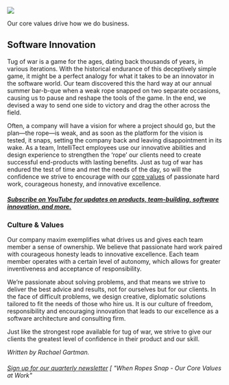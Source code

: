 

![](https://intellitect.comhttps://intellitect.com/wp-content/uploads/2018/07/Twitter-Quotes-300x150.webp)

Our core values drive how we do business.

## Software Innovation

Tug of war is a game for the ages, dating back thousands of years, in various iterations. With the historical endurance of this deceptively simple game, it might be a perfect analogy for what it takes to be an innovator in the software world. Our team discovered this the hard way at our annual summer bar-b-que when a weak rope snapped on two separate occasions, causing us to pause and reshape the tools of the game. In the end, we devised a way to send one side to victory and drag the other across the field.

Often, a company will have a vision for where a project should go, but the plan—the rope—is weak, and as soon as the platform for the vision is tested, it snaps, setting the company back and leaving disappointment in its wake. As a team, IntelliTect employees use our innovative abilities and design experience to strengthen the ‘rope’ our clients need to create successful end-products with lasting benefits. Just as tug of war has endured the test of time and met the needs of the day, so will the confidence we strive to encourage with our [core values](/values/) of passionate hard work, courageous honesty, and innovative excellence.

##### [Subscribe on YouTube for updates on products, team-building, software innovation, and more.](https://www.youtube.com/channel/UCZSEfrUQnLLohBWDKRRSohw)

### Culture & Values

Our company maxim exemplifies what drives us and gives each team member a sense of ownership. We believe that passionate hard work paired with courageous honesty leads to innovative excellence. Each team member operates with a certain level of autonomy, which allows for greater inventiveness and acceptance of responsibility.

We’re passionate about solving problems, and that means we strive to deliver the best advice and results, not for ourselves but for our clients. In the face of difficult problems, we design creative, diplomatic solutions tailored to fit the needs of those who hire us. It is our culture of freedom, responsibility and encouraging innovation that leads to our excellence as a software architecture and consulting firm.

Just like the strongest rope available for tug of war, we strive to give our clients the greatest level of confidence in their product and our skill.

_Written by Rachael Gartman._

###### [Sign up for our quarterly newsletter](https://bit.ly/2Nhro9T) [ "When Ropes Snap - Our Core Values at Work"
